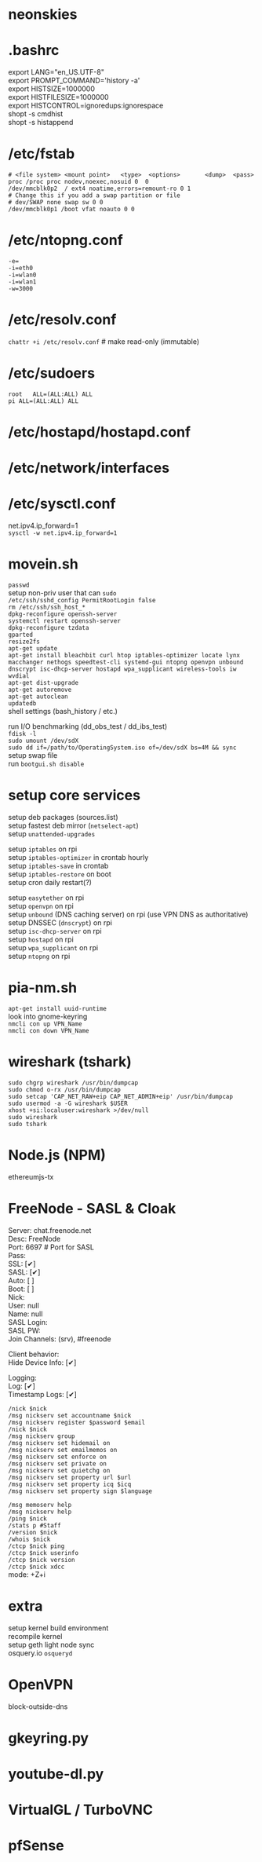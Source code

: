 # neonskies

# .bashrc
export LANG="en_US.UTF-8"  
export PROMPT_COMMAND='history -a'  
export HISTSIZE=1000000  
export HISTFILESIZE=1000000  
export HISTCONTROL=ignoredups:ignorespace   
shopt -s cmdhist  
shopt -s histappend  

# /etc/fstab
```
# <file system> <mount point>   <type>  <options>       <dump>  <pass>  
proc /proc proc nodev,noexec,nosuid 0  0  
/dev/mmcblk0p2  / ext4 noatime,errors=remount-ro 0 1  
# Change this if you add a swap partition or file  
# dev/SWAP none swap sw 0 0  
/dev/mmcblk0p1 /boot vfat noauto 0 0  
```

# /etc/ntopng.conf
`-e=`  
`-i=eth0`  
`-i=wlan0`  
`-i=wlan1`  
`-w=3000`  

# /etc/resolv.conf
`chattr +i /etc/resolv.conf` # make read-only (immutable)

# /etc/sudoers
`root	ALL=(ALL:ALL) ALL`  
`pi	ALL=(ALL:ALL) ALL`  

# /etc/hostapd/hostapd.conf

# /etc/network/interfaces

# /etc/sysctl.conf
net.ipv4.ip_forward=1  
`sysctl -w net.ipv4.ip_forward=1`  

# movein.sh
`passwd`  
setup non-priv user that can `sudo`  
`/etc/ssh/sshd_config PermitRootLogin false`  
`rm /etc/ssh/ssh_host_*`  
`dpkg-reconfigure openssh-server`  
`systemctl restart openssh-server`  
`dpkg-reconfigure tzdata`  
`gparted`  
`resize2fs`  
`apt-get update`  
`apt-get install bleachbit curl htop iptables-optimizer locate lynx macchanger nethogs speedtest-cli systemd-gui ntopng openvpn unbound dnscrypt isc-dhcp-server hostapd wpa_supplicant wireless-tools iw wvdial`  
`apt-get dist-upgrade`  
`apt-get autoremove`  
`apt-get autoclean`  
`updatedb`  
shell settings (bash_history / etc.)  

run I/O benchmarking (dd_obs_test / dd_ibs_test)  
`fdisk -l`  
`sudo umount /dev/sdX`  
`sudo dd if=/path/to/OperatingSystem.iso of=/dev/sdX bs=4M && sync`   
setup swap file  
run `bootgui.sh disable`  

# setup core services
setup deb packages (sources.list)  
setup fastest deb mirror (`netselect-apt`)  
setup `unattended-upgrades`  

setup `iptables` on rpi  
setup `iptables-optimizer` in crontab hourly  
setup `iptables-save` in crontab  
setup `iptables-restore` on boot  
setup cron daily restart(?)  

setup `easytether` on rpi  
setup `openvpn` on rpi  
setup `unbound` (DNS caching server) on rpi (use VPN DNS as authoritative)  
setup DNSSEC (`dnscrypt`) on rpi  
setup `isc-dhcp-server` on rpi  
setup `hostapd` on rpi  
setup `wpa_supplicant` on rpi  
setup `ntopng` on rpi  

# pia-nm.sh
`apt-get install uuid-runtime`  
look into gnome-keyring\
`nmcli con up VPN_Name`  
`nmcli con down VPN_Name`  

# wireshark (tshark)
`sudo chgrp wireshark /usr/bin/dumpcap`  
`sudo chmod o-rx /usr/bin/dumpcap`  
`sudo setcap 'CAP_NET_RAW+eip CAP_NET_ADMIN+eip' /usr/bin/dumpcap`  
`sudo usermod -a -G wireshark $USER`  
`xhost +si:localuser:wireshark >/dev/null`  
`sudo wireshark`  
`sudo tshark`  

# Node.js (NPM)
ethereumjs-tx  

# FreeNode - SASL & Cloak
Server: chat.freenode.net  
Desc: FreeNode  
Port: 6697 # Port for SASL  
Pass:  
SSL: [✔]  
SASL: [✔]  
Auto: [ ]  
Boot: [ ]  
Nick:  
User: null  
Name: null  
SASL Login:  
SASL PW:  
Join Channels: (srv), #freenode  

Client behavior:  
Hide Device Info: [✔]  

Logging:  
Log: [✔]  
Timestamp Logs: [✔]  

`/nick $nick`  
`/msg nickserv set accountname $nick`  
`/msg nickserv register $password $email`  
`/nick $nick`  
`/msg nickserv group`  
`/msg nickserv set hidemail on`  
`/msg nickserv set emailmemos on`  
`/msg nickserv set enforce on`  
`/msg nickserv set private on`  
`/msg nickserv set quietchg on`  
`/msg nickserv set property url $url`  
`/msg nickserv set property icq $icq`  
`/msg nickserv set property sign $language`  

`/msg memoserv help`  
`/msg nickserv help`  
`/ping $nick`  
`/stats p #Staff`  
`/version $nick`  
`/whois $nick`  
`/ctcp $nick ping`  
`/ctcp $nick userinfo`  
`/ctcp $nick version`  
`/ctcp $nick xdcc`  
mode: +Z+i  

# extra
setup kernel build environment  
recompile kernel  
setup geth light node sync  
osquery.io `osqueryd`  

# OpenVPN
 block-outside-dns  

# gkeyring.py

# youtube-dl.py

# VirtualGL / TurboVNC

# pfSense

